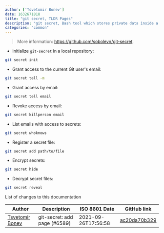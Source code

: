 ```yaml
---
author: ['Tsvetomir Bonev']
date: 1632671818
title: "git secret, TLDR Pages"
description: "git secret, Bash tool which stores private data inside a Git repository."
categories: "common"
---
```

> More information: <https://github.com/sobolevn/git-secret>.

- Initialize `git-secret` in a local repository:

```bash
git secret init
```

- Grant access to the current Git user's email:

```bash
git secret tell -m
```

- Grant access by email:

```bash
git secret tell email
```

- Revoke access by email:

```bash
git secret killperson email
```

- List emails with access to secrets:

```bash
git secret whoknows
```

- Register a secret file:

```bash
git secret add path/to/file
```

- Encrypt secrets:

```bash
git secret hide
```

- Decrypt secret files:

```bash
git secret reveal
```
List of changes to this documentation


Author | Description | ISO 8601 Date | GitHub link
------|-----|-----|-----
[Tsvetomir Bonev](mailto:invakid404@riseup.net) | git-secret: add page (#6589) | 2021-09-26T17:56:58 | [ac20da70b329](https://github.com/tldr-pages/tldr/commit/ac20da70b329b1ee2605d424551c2b2789c6b34f)

